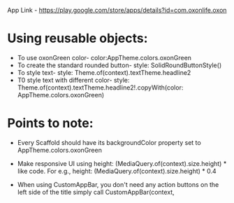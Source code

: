 App Link - https://play.google.com/store/apps/details?id=com.oxonlife.oxon
# Using reusable objects:

- To use oxonGreen color- color:AppTheme.colors.oxonGreen
- To create the standard rounded button- style: SolidRoundButtonStyle()
- To style text- style: Theme.of(context).textTheme.headline2
- T0 style text with different color- style: Theme.of(context).textTheme.headline2!.copyWith(color: AppTheme.colors.oxonGreen)

# Points to note:

- Every Scaffold should have its backgroundColor property set to AppTheme.colors.oxonGreen
- Make responsive UI using height: (MediaQuery.of(context).size.height) * <percent value of the screen to be occupied> like code. For e.g., height: (MediaQuery.of(context).size.height) * 0.4
- When using CustomAppBar, you don't need any action buttons on the left side of the title simply call CustomAppBar(context, <title>)
If you do need action buttons, call CustomAppBar(context, <title>, <list of widgets that will be rendered as action buttons>)
  
- Keep in mind that the screen resolution of user's phone could be different from that of your emulator. So, design accordingly.
- Extract and refactor codes which are reusable and keep it in separate file. And also document how to use it.


# Creating responsive UI:

- Whenever possible, use the textTheme of the custom AppTheme as it is already made responsive.
  Use it in this way-
  ```Text(
        "Guide The Way",
        style: Theme.of(context)
            .textTheme
            .headline3!
            .copyWith(color: AppTheme.colors.oxonGreen),
                    )```
- Update the project. Then run the app in your usual emulator.
- Note the output value of print("responsiveMultiplier value = $responsiveMultiplier"); 
  (called in size_config) code from the logcat
- Using this multiplier value, transform every value which is responsible for a responsive UI 
  (for e.g., size of images, button, text, etc.)
- Python code for transformation is:
  ```
  def calc(currentValue, responsiveMultiplier):
    newValue = currentValue / responsiveMultiplier
    print('%.2f' % (newValue))
  
  ```
- Use the newValue value to replace your values in this way:
    Suppose my margin value is this-
  ```
  margin: EdgeInsets.only(top: 80.0)
  ```
  And in my case, the result value is 11.71 (= 80 / responsiveMultiplier).
  Then I would replace 80 with '11.71 * SizeConfig.responsiveMultiplier', as shown below-
  
  ```
  margin: EdgeInsets.only(top: 11.71 * SizeConfig.responsiveMultiplier)
  ```
  #use LinearProgressIndicator whereever necessary. 
Whenever you want show some kind of loading in the app, Use:
  
Center(child: LinearProgressIndicator())

# Guidelines for collaborative code development on GitHub
- Ideally, master branch should contain the final, tried and tested, bug free code
- If you want to edit it, create a new branch (name the branch that gives information about it and should have 
contraction of your name. E.g. 'testing_maps_ved') from master branch. 
- Code, debug, resolve, etc. on this branch.
- When your development branch is bug free, and tried and tested, commit your changes. Then go to master branch.
Pull changes from remote to the master branch. Then merge the master and your development branch.
- In the merging process, all the conflicts should be resolved correctly. If you have any issues 
with which version of code is correct, consult the person who did the latest commit on the master branch. Only
after the conflicts are resolved, commit your changes and push it to the remote master branch.
